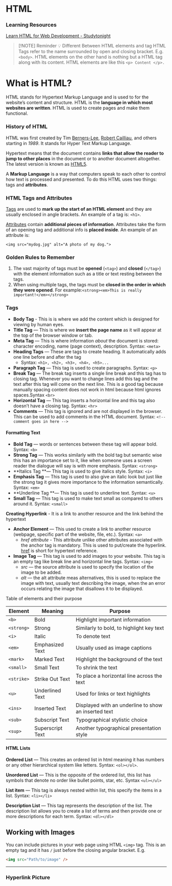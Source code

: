 # HTML

### Learning Resources

[Learn HTML for Web Development - Studytonight](https://www.studytonight.com/code/html-course/)


> [!NOTE] Reminder
> 💡 Different Between HTML elements and tag HTML Tags refer to the name surrounded by open and closing bracket. E.g. `<body>`. HTML elements on the other hand is nothing but a HTML tag along  with its content. HTML elements are like this `<p> Content </p>.`



# What is HTML?

HTML stands for Hypertext Markup Language and is used to for the website’s content and structure. HTML is the **language in which most websites are written**. HTML is used to create pages and make them functional.

### History of HTML
HTML was first created by Tim <u>Berners-Lee</u>, <u>Robert Cailliau</u>, and others starting in *1989*. It stands for Hyper Text Markup Language.

Hypertext means that the document contains **links that allow the reader to jump to other places** in the document or to another document altogether. The latest version is known as [HTML5](https://html.com/html5/).

A **Markup Language** is a way that computers speak to each other to control how text is processed and presented. To do this HTML uses two things: tags and **attributes**.

### HTML Tags and Attributes

[Tags](https://html.com/tags/) are used to **mark up the start of an HTML element** and they are usually enclosed in angle brackets. An example of a tag is: `<h1>`.

[Attributes](https://html.com/attributes/) contain **additional pieces of information**. Attributes take the form of an opening tag and additional info is **placed inside**. An example of an attribute is:

`<img src="mydog.jpg" alt="A photo of my dog.">`

### Golden Rules to Remember

1. The vast majority of tags must be **opened** (`<tag>`) and **closed** (`</tag>`) with the element information such as a title or text resting between the tags.
2. When using multiple tags, the tags must be **closed in the order in which they were opened**. For example:`<strong><em>This is really important!</em></strong>`

### Tags
- **Body Tag** - This is is where we add the content which is designed for viewing by human eyes. <body></body>
- **Title Tag** — This is where we **insert the page name** as it will appear at the top of the browser window or tab. <title></title>
- **Meta Tag** — This is where information *about* the document is stored: character encoding, name (page context), description. Syntax: `<meta>`
- **Heading Tags** — These are tags to create heading. It automatically adds one line before and after the tag
    - Syntax: `<h1>, <h2>, <h3>, <h4>, <h5>...`
- **Paragraph Tag** — This tag is used to create paragraphs. Syntax: `<p>`
- **Break Tag** — The break tag inserts a single line break and this tag has to closing tag. Whenever you want to change lines add this tag and the text after this tag will come on the next line. This is a good tag because manually spacing content does not work  in html because html ignores spaces.Syntax `<br>`
- **Horizontal Tag** — This tag inserts a horizontal line and this tag also doesn’t have a closing tag. Syntax: `<hr>`
- **Comments** — This tag is ignored and are not displayed in the browser. This can be used to add comments in the HTML document. Syntax: `<!-- comment goes in here -->`

#### Formatting Text

- **Bold Tag** — words or sentences between these tag will appear bold. Syntax: `<b>`
- **Strong Tag** — This works similarly with the bold tag but semantic wise this has an importance set to it, like when someone uses a screen reader the dialogue will say is with more emphasis. Syntax: `<strong>`
- **Italics Tag **— This tag is used to give italics style. Syntax: `<i>`
- **Emphasis Tag** — This tag is used to also give an italic look but just like the strong tag it gives more importance to the information semantically. Syntax: `<em>`
- **Underline Tag **— This tag is used to underline text. Syntax: `<u>`
- **Small Tag** — This tag is used to make text small as compared to others around it. Syntax: `<small>`

**Creating Hyperlink** - It is a link to another resource and the link behind the hypertext

- **Anchor Element** — This used to create a link to another resource (webpage, specific part of the website, file, etc.). Syntax: `<a>`
    - *href attribute* - This attribute unlike other attributes associated with the anchor tag is mandatory. This is used to put/create the hyperlink. <u>href</u> is short for hypertext reference.
- **Image Tag** — This tag is used to add images to your website. This tag is an empty tag like break line and horizontal line tags. Syntax: `<img>`
    - *src* — the source attribute is used to specify the location of the image to be added.
    - *alt* — the alt attribute meas alternatives, this is used to replace the image with text, usually text describing the image, when the an error occurs relating the image that disallows it to be displayed.

Table of elements and their purpose

| Element  | Meaning | Purpose |
| --- | --- | --- |
| `<b>` | Bold | Highlight important information |
| `<strong>` | Strong | Similarly to bold, to highlight key text |
| `<i>` | Italic | To denote text |
| `<em>` | Emphasized Text | Usually used as image captions |
| `<mark>` | Marked Text | Highlight the background of the text |
| `<small>` | Small Text | To shrink the text |
| `<strike>` | Strike Out Text | To place a horizontal line across the text |
| `<u>` | Underlined Text | Used for links or text highlights |
| `<ins>` | Inserted Text | Displayed with an underline to show an inserted text |
| `<sub>` | Subscript Text | Typographical stylistic choice |
| `<sup>` | Superscript Text | Another typographical presentation style |

#### HTML Lists
**Ordered List** — This creates an ordered list in html meaning it has numbers or any other hierarchical system like letters. Syntax: `<ol></ol>`.

**Unordered List** — This is the opposite of the ordered list, this list has symbols that denote no order like bullet points, star, etc. Syntax ```<ul></ul>```

**List item** — This tag is always nested within list, this specify the items in a list. Syntax: `<li></li>`

**Description List** — This tag represents the description of the list. The description list allows you to create a list of terms and then provide one or more descriptions for each term. Syntax: `<dl></dl>` 

## Working with Images
You can include pictures in your web page using HTML `<img>` tag. This is an empty tag and it has `/` just before the closing angular bracket. E.g. 
```html
<img src="Path/to/image" />
```
---
### Hyperlink Picture
